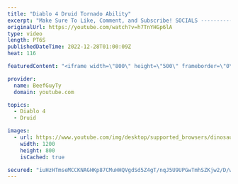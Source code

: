 ```yaml
---
title: "Diablo 4 Druid Tornado Ability"
excerpt: "Make Sure To Like, Comment, and Subscribe! SOCIALS ---------------------------------------------- Join Our ..."
originalUrl: https://youtube.com/watch?v=h7TnYHGp6lA
type: video
length: PT6S
publishedDateTime: 2022-12-28T01:00:09Z
heat: 116

featuredContent: "<iframe width=\"800\" height=\"500\" frameborder=\"0\" src=\"https://www.youtube.com/embed/h7TnYHGp6lA\" allow=\"accelerometer; autoplay; encrypted-media; gyroscope; picture-in-picture\" allowfullscreen></iframe>"

provider:
  name: BeefGuyTy
  domain: youtube.com

topics:
  - Diablo 4
  - Druid

images:
  - url: https://www.youtube.com/img/desktop/supported_browsers/dinosaur.png
    width: 1200
    height: 800
    isCached: true

secured: "iuHzHTmseMCCKNAGHKp87CMuHHQVgdSd5Z4gT/nqJ5U9UPGwTmhSZKjw2/D/wFXZLMii0I9b1a6783Bgj0rMfXdunu/p31BeihjODtff77miOsfc+8OxvYF8hzzzLN1hxWevR30tDxYQyjP2K2QnhQrIgB7roNqE64Egy1FU3izVf0zp+xN4r5ACBVPU5iTi67nNUswDT1zgTTFE58ZbvWtOkNhOVWnFvhafga0iQHKI48sEkWayqeoIZexdHotR6BNmimDh16KqgShOVrgh/Gh7sZZkdM1OFPskecP8dpVCmfznnWtbFGCPbWSVmjKcPIF04NaZsfOpyC7qHCGIYWfiBNc4Jvj6+8gY/AZHXVdEyqiYmaaNeJ6fnczk2L6IysMYCMPILHKlIPnbBNOf9g==;qwNWK86p6De5Pj6hRR3tLQ=="
---
```



